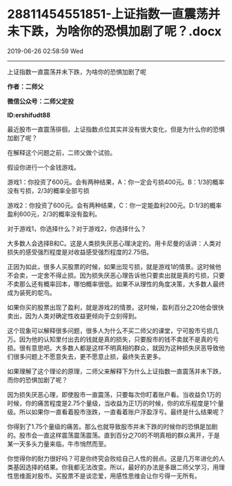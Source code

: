 # 28811454551851-上证指数一直震荡并未下跌，为啥你的恐惧加剧了呢？.docx

2019-06-26 02:58:59 Wed

----

上证指数一直震荡并未下跌，为啥你的恐惧加剧了呢

__作者：二师父__

__微信公众号：二师父定投__

__ID:ershifudt88__

<a id="OLE_LINK1"></a>

最近股市一直震荡徘徊，上证指数点位其实并没有很大变化，但是为什么你的恐惧加剧了呢？

在解释这个问题之前，二师父做个试验。

假设你进行一个金钱游戏。

游戏1：你投资了600元。会有两种结果，A：你一定会亏损400元。B：1/3的概率没有亏损，2/3的概率全部亏损

游戏2：你投资了600元。会有两种结果，C：你一定能盈利200元。D:1/3的概率盈利600元，2/3的概率没有盈利。

对于游戏1，你选择什么？对于游戏2，你选择什么？

大多数人会选择B和C。这是人类损失厌恶心理决定的。用卡尼曼的话讲：人类对损失的感受强烈程度是对收益感受强烈程度的2\.75倍。

正因为如此，很多人买股票的时候，如果出现亏损，就是游戏1的情景。这时候他不会卖，一定舍不得止损。因为损失厌恶心理告诉他只要卖出就是真的亏损，只要不卖那么还有概率回本，哪怕概率很低。如果不从理性的角度决策，大多数人最终成为装死的鸵鸟。

如果你买的股票出现了盈利，就是游戏2的情景。这时候，盈利百分之20他会很快卖出，因为人类对确定性收益更倾向于立刻得到。

这个现象可以解释很多问题，很多人为什么不买二师父的课堂，宁可股市亏损几万。因为他的认知里付出去的钱就是真的损失，只要股市的钱不卖就不是真的亏损。很有意思吧。大多数人都是这样不明真相的群众，就因为这种损失厌恶导致他们很多问题上不愿意失去，更不愿意止损，最终失去更多。

如果理解了这个理论的原理，二师父来解释下为什么上证指数一直震荡并未下跌，而你的恐惧加剧了呢？

因为损失厌恶心理，即使股市一直震荡，只要每次你盯着账户看。当收益负1万的时候，你的痛苦程度是2\.75个量级，当收益为正1万的时候，你的欢乐程度是1个量级。所以如果你一直看着股市涨跌，一直看着账户浮盈浮亏。最终是什么结果呢？

你得到了1\.75个量级的痛苦。那么也就导致股市并未下跌的时候你的恐惧是加剧的。股市会一直这样震荡震荡震荡。直到百分之70的不明真相的群众离开，于是某一天多头力量来临，牛市悄然而至。

你觉得你的耐力很好吗？可是你终究会败给自己人性的弱点。这是几万年进化的人类基因选择的结果。你我都无法改变。所以，最好的办法是多跟二师父学习，用理性思维面对股市。买股票不是谈恋爱，用感性思维会让你亏得一无所有。

